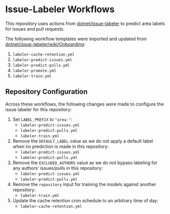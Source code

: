 # Issue-Labeler Workflows

This repository uses actions from [dotnet/issue-labeler](https://github.com/dotnet/issue-labeler) to predict area labels for issues and pull requests.

The following workflow templates were imported and updated from [dotnet/issue-labeler/wiki/Onboarding](https://github.com/dotnet/issue-labeler/wiki/Onboarding):

1. `labeler-cache-retention.yml`
2. `labeler-predict-issues.yml`
3. `labeler-predict-pulls.yml`
4. `labeler-promote.yml`
5. `labeler-train.yml`

## Repository Configuration

Across these workflows, the following changes were made to configure the issue labeler for this repository:

1. Set `LABEL_PREFIX` to `"area-"`:
    - `labeler-predict-issues.yml`
    - `labeler-predict-pulls.yml`
    - `labeler-train.yml`
2. Remove the `DEFAULT_LABEL` value as we do not apply a default label when no prediction is made in this repository:
    - `labeler-predict-issues.yml`
    - `labeler-predict-pulls.yml`
3. Remove the `EXCLUDED_AUTHORS` value as we do not bypass labeling for any authors' issues/pulls in this repository:
    - `labeler-predict-issues.yml`
    - `labeler-predict-pulls.yml`
4. Remove the `repository` input for training the models against another repository:
    - `labeler-train.yml`
5. Update the cache retention cron schedule to an arbitrary time of day:
    - `labeler-cache-retention.yml`
